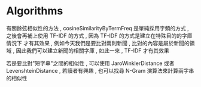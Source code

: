 Algorithms
==========


有關餘弦相似性的方法 , cosineSimilarityByTermFreq 是單純採用字頻的方式 , 
之後會再補上使用 TF-IDF 的方式 , 因為 TF-IDF 的方式是建立在特殊目的的字庫情況下
才有其效果 , 例如今天我們是要比對兩則新聞 , 比對的內容是屬於新聞的領域 , 
因此我們可以建立新聞的相關字庫 , 如此一來 , TF-IDF 才有其效果 



若是要比對"短字串"之間的相似性 , 可以使用 JaroWinklerDistance 或者 LevenshteinDistance , 
若讀者有興趣 , 也可以找尋 N-Gram 演算法來計算兩字串的相似性
